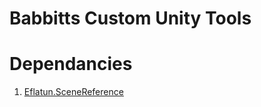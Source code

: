 # Babbitts Custom Unity Tools

# Dependancies
1. [Eflatun.SceneReference](https://github.com/starikcetin/Eflatun.SceneReference)

